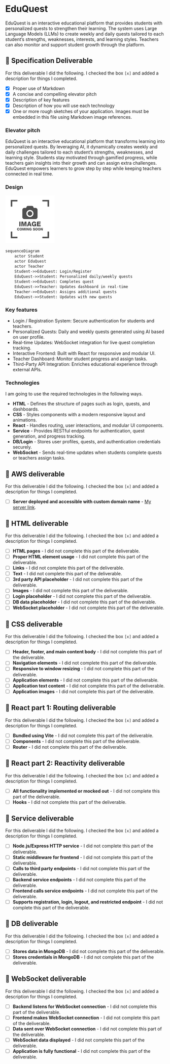 # EduQuest

EduQuest is an interactive educational platform that provides students with personalized quests to strengthen their learning. The system uses Large Language Models (LLMs) to create weekly and daily quests tailored to each student’s strengths, weaknesses, interests, and learning styles. Teachers can also monitor and support student growth through the platform.

## 🚀 Specification Deliverable

For this deliverable I did the following. I checked the box `[x]` and added a description for things I completed.

- [x] Proper use of Markdown
- [x] A concise and compelling elevator pitch
- [x] Description of key features
- [x] Description of how you will use each technology
- [x] One or more rough sketches of your application. Images must be embedded in this file using Markdown image references.

### Elevator pitch

EduQuest is an interactive educational platform that transforms learning into personalized quests. By leveraging AI, it dynamically creates weekly and daily challenges tailored to each student’s strengths, weaknesses, and learning style. Students stay motivated through gamified progress, while teachers gain insights into their growth and can assign extra challenges. EduQuest empowers learners to grow step by step while keeping teachers connected in real time.

### Design

![Design image](placeholder.png)

```mermaid
sequenceDiagram
    actor Student
    actor EduQuest
    actor Teacher
    Student->>EduQuest: Login/Register
    EduQuest->>Student: Personalized daily/weekly quests
    Student->>EduQuest: Completes quest
    EduQuest->>Teacher: Updates dashboard in real-time
    Teacher->>EduQuest: Assigns additional quests
    EduQuest->>Student: Updates with new quests
```

### Key features

- Login / Registration System: Secure authentication for students and teachers.
- Personalized Quests: Daily and weekly quests generated using AI based on user profile.
- Real-time Updates: WebSocket integration for live quest completion tracking.
- Interactive Frontend: Built with React for responsive and modular UI.
- Teacher Dashboard: Monitor student progress and assign tasks.
- Third-Party API Integration: Enriches educational experience through external APIs.

### Technologies

I am going to use the required technologies in the following ways.

- **HTML** - Defines the structure of pages such as login, quests, and dashboards.
- **CSS** - Styles components with a modern responsive layout and animations.
- **React** - Handles routing, user interactions, and modular UI components.
- **Service** - Provides RESTful endpoints for authentication, quest generation, and progress tracking.
- **DB/Login** - Stores user profiles, quests, and authentication credentials securely.
- **WebSocket** - Sends real-time updates when students complete quests or teachers assign tasks.

## 🚀 AWS deliverable

For this deliverable I did the following. I checked the box `[x]` and added a description for things I completed.

- [ ] **Server deployed and accessible with custom domain name** - [My server link](https://yourdomainnamehere.click).

## 🚀 HTML deliverable

For this deliverable I did the following. I checked the box `[x]` and added a description for things I completed.

- [ ] **HTML pages** - I did not complete this part of the deliverable.
- [ ] **Proper HTML element usage** - I did not complete this part of the deliverable.
- [ ] **Links** - I did not complete this part of the deliverable.
- [ ] **Text** - I did not complete this part of the deliverable.
- [ ] **3rd party API placeholder** - I did not complete this part of the deliverable.
- [ ] **Images** - I did not complete this part of the deliverable.
- [ ] **Login placeholder** - I did not complete this part of the deliverable.
- [ ] **DB data placeholder** - I did not complete this part of the deliverable.
- [ ] **WebSocket placeholder** - I did not complete this part of the deliverable.

## 🚀 CSS deliverable

For this deliverable I did the following. I checked the box `[x]` and added a description for things I completed.

- [ ] **Header, footer, and main content body** - I did not complete this part of the deliverable.
- [ ] **Navigation elements** - I did not complete this part of the deliverable.
- [ ] **Responsive to window resizing** - I did not complete this part of the deliverable.
- [ ] **Application elements** - I did not complete this part of the deliverable.
- [ ] **Application text content** - I did not complete this part of the deliverable.
- [ ] **Application images** - I did not complete this part of the deliverable.

## 🚀 React part 1: Routing deliverable

For this deliverable I did the following. I checked the box `[x]` and added a description for things I completed.

- [ ] **Bundled using Vite** - I did not complete this part of the deliverable.
- [ ] **Components** - I did not complete this part of the deliverable.
- [ ] **Router** - I did not complete this part of the deliverable.

## 🚀 React part 2: Reactivity deliverable

For this deliverable I did the following. I checked the box `[x]` and added a description for things I completed.

- [ ] **All functionality implemented or mocked out** - I did not complete this part of the deliverable.
- [ ] **Hooks** - I did not complete this part of the deliverable.

## 🚀 Service deliverable

For this deliverable I did the following. I checked the box `[x]` and added a description for things I completed.

- [ ] **Node.js/Express HTTP service** - I did not complete this part of the deliverable.
- [ ] **Static middleware for frontend** - I did not complete this part of the deliverable.
- [ ] **Calls to third party endpoints** - I did not complete this part of the deliverable.
- [ ] **Backend service endpoints** - I did not complete this part of the deliverable.
- [ ] **Frontend calls service endpoints** - I did not complete this part of the deliverable.
- [ ] **Supports registration, login, logout, and restricted endpoint** - I did not complete this part of the deliverable.

## 🚀 DB deliverable

For this deliverable I did the following. I checked the box `[x]` and added a description for things I completed.

- [ ] **Stores data in MongoDB** - I did not complete this part of the deliverable.
- [ ] **Stores credentials in MongoDB** - I did not complete this part of the deliverable.

## 🚀 WebSocket deliverable

For this deliverable I did the following. I checked the box `[x]` and added a description for things I completed.

- [ ] **Backend listens for WebSocket connection** - I did not complete this part of the deliverable.
- [ ] **Frontend makes WebSocket connection** - I did not complete this part of the deliverable.
- [ ] **Data sent over WebSocket connection** - I did not complete this part of the deliverable.
- [ ] **WebSocket data displayed** - I did not complete this part of the deliverable.
- [ ] **Application is fully functional** - I did not complete this part of the deliverable.
